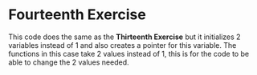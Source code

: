 # Fourteenth Exercise
This code does the same as the **Thirteenth Exercise** but it initializes 2 variables instead of 1 and also creates a pointer for this variable. The functions in this case take 2 values instead of 1, this is for the code to be able to change the 2 values needed.
